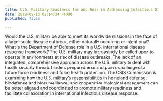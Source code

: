 ```yaml
---
title: U.S. Military Readiness for and Role in Addressing Infectious Disease Threats
date: 2018-09-13 02:14:34 +0000
published: false

---
```

Would the U.S. military be able to meet its worldwide missions in the face of a large-scale disease outbreak, either naturally occurring or intentional? What is the Department of Defense role in a U.S. international disease response framework? The U.S. military may increasingly be called upon to operate in environments at risk of disease outbreaks. The lack of an integrated, comprehensive approach across the U.S. military to deal with health security threats hinders preparedness and poses challenges to future force readiness and force health protection. The CSIS Commission is examining how the U.S. military’s responsibilities in homeland defense, biodefense and biosurveillance, and cooperative biological engagement can be better aligned and coordinated to promote military readiness and facilitate collaboration in international infectious disease response.